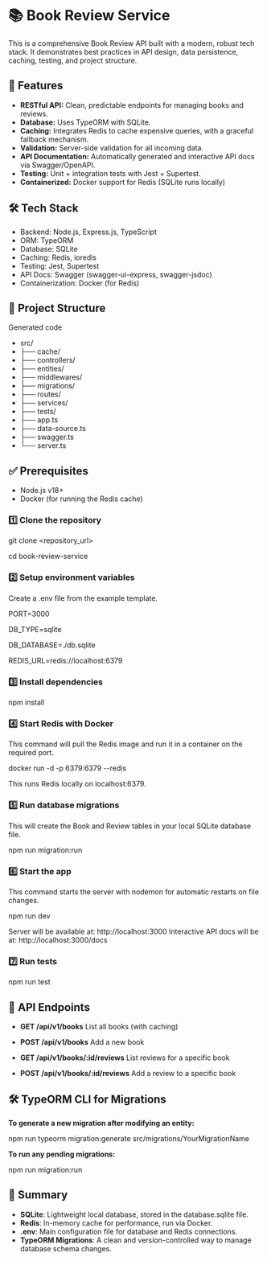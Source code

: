 # 📚 Book Review Service
This is a comprehensive Book Review API built with a modern, robust tech stack. It demonstrates best practices in API design, data persistence, caching, testing, and project structure.

## 🚀 Features
- **RESTful API:** Clean, predictable endpoints for managing books and reviews.
- **Database:** Uses TypeORM with SQLite.
- **Caching:** Integrates Redis to cache expensive queries, with a graceful fallback mechanism.
- **Validation:** Server-side validation for all incoming data.
- **API Documentation:** Automatically generated and interactive API docs via Swagger/OpenAPI.
- **Testing:** Unit + integration tests with Jest + Supertest.
- **Containerized:** Docker support for Redis (SQLite runs locally)


## 🛠 Tech Stack
- Backend: Node.js, Express.js, TypeScript
- ORM: TypeORM
- Database: SQLite
- Caching: Redis, ioredis
- Testing: Jest, Supertest
- API Docs: Swagger (swagger-ui-express, swagger-jsdoc)
- Containerization: Docker (for Redis)

## 📂 Project Structure

Generated code
- src/
-    ├── cache/        
-    ├── controllers/   
-    ├── entities/      
-    ├── middlewares/   
-    ├── migrations/    
-    ├── routes/        
-    ├── services/      
-    ├── tests/         
-    ├── app.ts  
-    ├── data-source.ts
-    ├── swagger.ts
-    └── server.ts



## ✅ Prerequisites
- Node.js v18+
- Docker (for running the Redis cache)

### 1️⃣ Clone the repository

git clone <repository_url>

cd book-review-service

### 2️⃣ Setup environment variables
Create a .env file from the example template.
  
PORT=3000


DB_TYPE=sqlite

DB_DATABASE=./db.sqlite

REDIS_URL=redis://localhost:6379



### 3️⃣ Install dependencies

npm install


### 4️⃣ Start Redis with Docker
This command will pull the Redis image and run it in a container on the required port.


docker run -d -p 6379:6379 --redis 

This runs Redis locally on localhost:6379.

### 5️⃣ Run database migrations
This will create the Book and Review tables in your local SQLite database file.

npm run migration:run

### 6️⃣ Start the app
This command starts the server with nodemon for automatic restarts on file changes.

npm run dev

Server will be available at: http://localhost:3000
Interactive API docs will be at: http://localhost:3000/docs

### 7️⃣ Run tests

npm run test

## 📌 API Endpoints


  
- **GET	/api/v1/books**	 List all books (with caching)

- **POST	/api/v1/books**	Add a new book

- **GET	/api/v1/books/:id/reviews**	List reviews for a specific book

- **POST	/api/v1/books/:id/reviews**	Add a review to a specific book


## 🛠️ TypeORM CLI for Migrations
**To generate a new migration after modifying an entity:**

npm run typeorm migration:generate src/migrations/YourMigrationName

**To run any pending migrations:**

npm run migration:run

## 🚀 Summary
- **SQLite**: Lightweight local database, stored in the database.sqlite file.
- **Redis**: In-memory cache for performance, run via Docker.
- **.env**: Main configuration file for database and Redis connections.
- **TypeORM Migrations**: A clean and version-controlled way to manage database schema changes.